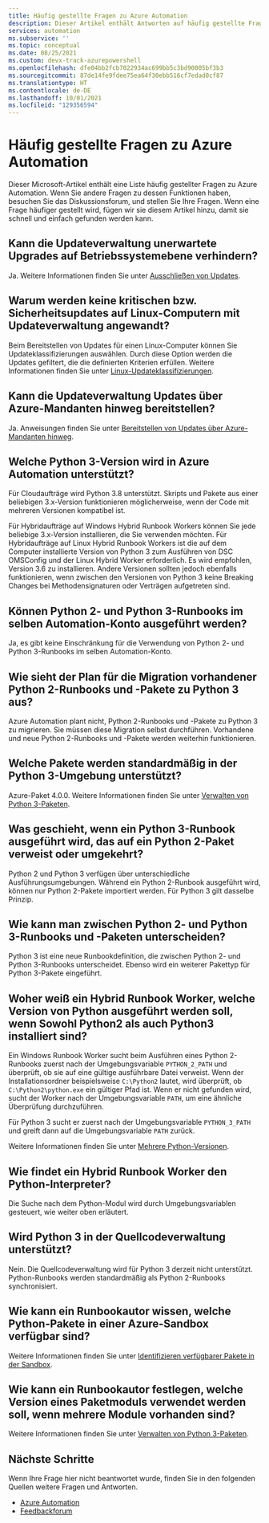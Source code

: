 ```yaml
---
title: Häufig gestellte Fragen zu Azure Automation
description: Dieser Artikel enthält Antworten auf häufig gestellte Fragen zu Azure Automation.
services: automation
ms.subservice: ''
ms.topic: conceptual
ms.date: 08/25/2021
ms.custom: devx-track-azurepowershell
ms.openlocfilehash: dfe04bb2fcb7022934ac699bb5c3bd90005bf3b3
ms.sourcegitcommit: 87de14fe9fdee75ea64f30ebb516cf7edad0cf87
ms.translationtype: HT
ms.contentlocale: de-DE
ms.lasthandoff: 10/01/2021
ms.locfileid: "129356594"
---
```

# <a name="azure-automation-frequently-asked-questions"></a>Häufig gestellte Fragen zu Azure Automation

Dieser Microsoft-Artikel enthält eine Liste häufig gestellter Fragen zu Azure Automation. Wenn Sie andere Fragen zu dessen Funktionen haben, besuchen Sie das Diskussionsforum, und stellen Sie Ihre Fragen. Wenn eine Frage häufiger gestellt wird, fügen wir sie diesem Artikel hinzu, damit sie schnell und einfach gefunden werden kann.

## <a name="can-update-management-prevent-unexpected-os-level-upgrades"></a>Kann die Updateverwaltung unerwartete Upgrades auf Betriebssystemebene verhindern?

Ja. Weitere Informationen finden Sie unter [Ausschließen von Updates](./update-management/manage-updates-for-vm.md#exclude-updates).

## <a name="why-arent-criticalsecurity-updates-applied-to-a-linux-machine-with-update-management"></a>Warum werden keine kritischen bzw. Sicherheitsupdates auf Linux-Computern mit Updateverwaltung angewandt?

Beim Bereitstellen von Updates für einen Linux-Computer können Sie Updateklassifizierungen auswählen. Durch diese Option werden die Updates gefiltert, die die definierten Kriterien erfüllen. Weitere Informationen finden Sie unter [Linux-Updateklassifizierungen](./update-management/manage-updates-for-vm.md#linux-update-classifications).

## <a name="can-update-management-deploy-updates-across-azure-tenants"></a>Kann die Updateverwaltung Updates über Azure-Mandanten hinweg bereitstellen?

Ja. Anweisungen finden Sie unter [Bereitstellen von Updates über Azure-Mandanten hinweg](./update-management/deploy-updates.md#deploy-updates-across-azure-tenants).

## <a name="which-python-3-version-is-supported-in-azure-automation"></a>Welche Python 3-Version wird in Azure Automation unterstützt?

Für Cloudaufträge wird Python 3.8 unterstützt. Skripts und Pakete aus einer beliebigen 3.x-Version funktionieren möglicherweise, wenn der Code mit mehreren Versionen kompatibel ist.

Für Hybridaufträge auf Windows Hybrid Runbook Workers können Sie jede beliebige 3.x-Version installieren, die Sie verwenden möchten. Für Hybridaufträge auf Linux Hybrid Runbook Workers ist die auf dem Computer installierte Version von Python 3 zum Ausführen von DSC OMSConfig und der Linux Hybrid Worker erforderlich. Es wird empfohlen, Version 3.6 zu installieren. Andere Versionen sollten jedoch ebenfalls funktionieren, wenn zwischen den Versionen von Python 3 keine Breaking Changes bei Methodensignaturen oder Verträgen aufgetreten sind.

## <a name="can-python-2-and-python-3-runbooks-run-in-same-automation-account"></a>Können Python 2- und Python 3-Runbooks im selben Automation-Konto ausgeführt werden?

Ja, es gibt keine Einschränkung für die Verwendung von Python 2- und Python 3-Runbooks im selben Automation-Konto.  

## <a name="what-is-the-plan-for-migrating-existing-python-2-runbooks-and-packages-to-python-3"></a>Wie sieht der Plan für die Migration vorhandener Python 2-Runbooks und -Pakete zu Python 3 aus?

Azure Automation plant nicht, Python 2-Runbooks und -Pakete zu Python 3 zu migrieren. Sie müssen diese Migration selbst durchführen. Vorhandene und neue Python 2-Runbooks und -Pakete werden weiterhin funktionieren.

## <a name="what-packages-are-supported-by-default-in-python-3-environment"></a>Welche Pakete werden standardmäßig in der Python 3-Umgebung unterstützt?

Azure-Paket 4.0.0. Weitere Informationen finden Sie unter [Verwalten von Python 3-Paketen](python-3-packages.md).

## <a name="what-if-i-run-a-python-3-runbook-that-references-a-python-2-package-or-the-other-way-around"></a>Was geschieht, wenn ein Python 3-Runbook ausgeführt wird, das auf ein Python 2-Paket verweist oder umgekehrt?

Python 2 und Python 3 verfügen über unterschiedliche Ausführungsumgebungen. Während ein Python 2-Runbook ausgeführt wird, können nur Python 2-Pakete importiert werden. Für Python 3 gilt dasselbe Prinzip.

## <a name="how-do-i-differentiate-between-python-2-and-python-3-runbooks-and-packages"></a>Wie kann man zwischen Python 2- und Python 3-Runbooks und -Paketen unterscheiden?

Python 3 ist eine neue Runbookdefinition, die zwischen Python 2- und Python 3-Runbooks unterscheidet. Ebenso wird ein weiterer Pakettyp für Python 3-Pakete eingeführt.

## <a name="how-does-a-hybrid-runbook-worker-know-which-version-of-python-to-run-when-both-python2-and-python3-are-installed"></a>Woher weiß ein Hybrid Runbook Worker, welche Version von Python ausgeführt werden soll, wenn Sowohl Python2 als auch Python3 installiert sind?

Ein Windows Runbook Worker sucht beim Ausführen eines Python 2-Runbooks zuerst nach der Umgebungsvariable `PYTHON_2_PATH` und überprüft, ob sie auf eine gültige ausführbare Datei verweist. Wenn der Installationsordner beispielsweise `C:\Python2` lautet, wird überprüft, ob `C:\Python2\python.exe` ein gültiger Pfad ist. Wenn er nicht gefunden wird, sucht der Worker nach der Umgebungsvariable `PATH`, um eine ähnliche Überprüfung durchzuführen.

Für Python 3 sucht er zuerst nach der Umgebungsvariable `PYTHON_3_PATH` und greift dann auf die Umgebungsvariable `PATH` zurück.

Weitere Informationen finden Sie unter [Mehrere Python-Versionen](automation-runbook-types.md#multiple-python-versions).

## <a name="how-does-a-hybrid-runbook-worker-locate-the-python-interpreter"></a>Wie findet ein Hybrid Runbook Worker den Python-Interpreter?

Die Suche nach dem Python-Modul wird durch Umgebungsvariablen gesteuert, wie weiter oben erläutert.

## <a name="is-python-3-supported-in-source-control"></a>Wird Python 3 in der Quellcodeverwaltung unterstützt?

Nein. Die Quellcodeverwaltung wird für Python 3 derzeit nicht unterstützt. Python-Runbooks werden standardmäßig als Python 2-Runbooks synchronisiert.

## <a name="how-can-a-runbook-author-know-what-python-packages-are-available-in-an-azure-sandbox"></a>Wie kann ein Runbookautor wissen, welche Python-Pakete in einer Azure-Sandbox verfügbar sind?

Weitere Informationen finden Sie unter [Identifizieren verfügbarer Pakete in der Sandbox](python-3-packages.md#identify-available-packages-in-sandbox).

## <a name="how-can-a-runbook-author-set-which-version-of-a-package-module-to-be-used-if-there-are-multiple-modules"></a>Wie kann ein Runbookautor festlegen, welche Version eines Paketmoduls verwendet werden soll, wenn mehrere Module vorhanden sind?

Weitere Informationen finden Sie unter [Verwalten von Python 3-Paketen](python-3-packages.md).

## <a name="next-steps"></a>Nächste Schritte

Wenn Ihre Frage hier nicht beantwortet wurde, finden Sie in den folgenden Quellen weitere Fragen und Antworten.

- [Azure Automation](/answers/topics/azure-automation.html)
- [Feedbackforum](https://feedback.azure.com/forums/905242-update-management)
